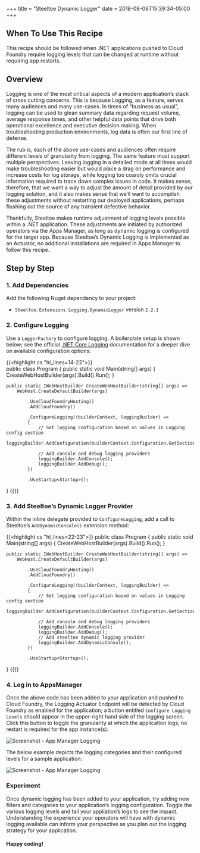 +++
title = "Steeltoe Dynamic Logger"
date = 2018-08-06T15:39:34-05:00
+++

## When To Use This Recipe

This recipe should be followed when .NET applications pushed to Cloud Foundry require logging levels that can be changed at runtime without requiring app restarts. 

## Overview

Logging is one of the most critical aspects of a modern application’s stack of cross cutting concerns.  This is because Logging, as a feature, serves many audiences and many use-cases. In times of “business as usual”, logging can be used to glean summary data regarding request volume, average response times, and other helpful data points that drive both operational excellence and executive decision making. When troubleshooting production environments, log data is often our first line of defense.  

The rub is, each of the above use-cases and audiences often require different levels of granularity from logging. The same feature must support multiple perspectives.  Leaving logging in a detailed mode at all times would make troubleshooting easier but would place a drag on performance and increase costs for log storage, while logging too coarsly omits crucial information required to trace down complex issues in code. It makes sense, therefore, that we want a way to adjust the amount of detail provided by our logging solution, and it also makes sense that we’ll want to accomplish these adjustments without restarting our deployed applications, perhaps flushing out the source of any transient defective behavior.

Thankfully, Steeltoe makes runtime adjustment of logging levels possible within a .NET application.  These adjustments are initiated by authorized operators via the Apps Manager, as long as dynamic logging is configured for the target app.  Because Steeltoe’s Dynamic Logging is implemented as an Actuator, no additional installations are required in Apps Manager to follow this recipe.

## Step by Step

### 1. Add Dependencies

Add the following Nuget dependency to your project:

- `Steeltoe.Extensions.Logging.DynamicLogger` version `2.2.1`

### 2. Configure Logging

Use a `LoggerFactory` to configure logging.  A boilerplate setup is shown below; see the official [.NET Core Logging](https://docs.microsoft.com/en-us/aspnet/core/fundamentals/logging/?tabs=aspnetcore2x&view=aspnetcore-2.1#log-filtering) documentation for a deeper dive on available configuration options:

{{<highlight cs "hl_lines=14-22">}}  
public class Program
{
    public static void Main(string[] args)
    {
        CreateWebHostBuilder(args).Build().Run();
    }

    public static IWebHostBuilder CreateWebHostBuilder(string[] args) =>
        WebHost.CreateDefaultBuilder(args)
        
            .UseCloudFoundryHosting()
            .AddCloudFoundry()

            .ConfigureLogging((builderContext, loggingBuilder) =>
            {
                // Set logging configuration based on values in Logging config section
                loggingBuilder.AddConfiguration(builderContext.Configuration.GetSection("Logging"));
                
                // Add console and debug logging providers
                loggingBuilder.AddConsole();
                loggingBuilder.AddDebug();
            })
        
            .UseStartup<Startup>();
}
{{</highlight>}}


### 3. Add Steeltoe’s Dynamic Logger Provider

Within the inline delegate provided to `ConfigureLogging`, add a call to Steeltoe’s `AddDynamicConsole()` extension method:

{{<highlight cs "hl_lines=22-23">}}
public class Program
{
    public static void Main(string[] args)
    {
        CreateWebHostBuilder(args).Build().Run();
    }

    public static IWebHostBuilder CreateWebHostBuilder(string[] args) =>
        WebHost.CreateDefaultBuilder(args)
        
            .UseCloudFoundryHosting()
            .AddCloudFoundry()

            .ConfigureLogging((builderContext, loggingBuilder) =>
            {
                // Set logging configuration based on values in Logging config section
                loggingBuilder.AddConfiguration(builderContext.Configuration.GetSection("Logging"));
                
                // Add console and debug logging providers
                loggingBuilder.AddConsole();
                loggingBuilder.AddDebug();
                // Add steeltoe dynamic logging provider
                loggingBuilder.AddDynamicConsole();
            })
        
            .UseStartup<Startup>();
}
{{</highlight>}}

### 4. Log in to AppsManager

Once the above code has been added to your application and pushed to Cloud Foundry, the Logging Actuator Endpoint will be detected by Cloud Foundry as enabled for the application; a button entitled `Configure Logging Levels` should appear in the upper-right hand side of the logging screen.  Click this button to toggle the granularity at which the application logs; no restart is required for the app instance(s).

![Screenshot - App Manager Logging](/steeltoe-dynamic-logger/configure-logging-levels.png)

The below example depicts the logging categories and their configured levels for a sample application:

![Screenshot - App Manager Logging](/steeltoe-dynamic-logger/configure-logging-levels-details.png)
	 
### Experiment

Once dynamic logging has been added to your application, try adding new filters and categories to your application’s logging configuration.  Toggle the various logging levels and tail your appliation’s logs to see the impact.  Understanding the experience your operators will have with dynamic logging available can inform your perspective as you plan out the logging strategy for your application.

#### Happy coding!

